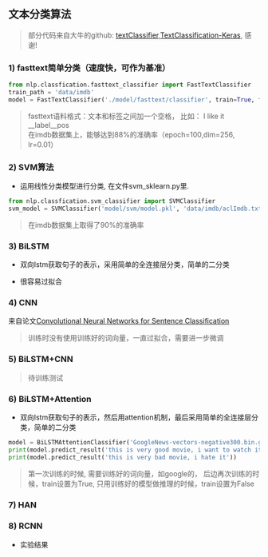 ## 文本分类算法

> 部分代码来自大牛的github: [textClassifier](https://github.com/jiangxinyang227/textClassifier),[TextClassification-Keras](https://github.com/ShawnyXiao/TextClassification-Keras), 感谢!

### 1) fasttext简单分类（速度快，可作为基准）

```python
from nlp.classfication.fasttext_classifier import FastTextClassifier
train_path = 'data/imdb'
model = FastTextClassifier('./model/fasttext/classifier', train=True, file_path=train_path)
```

> fasttext语料格式：文本和标签之间加一个空格， 比如： I like it __label__pos \
> 在imdb数据集上，能够达到88%的准确率（epoch=100,dim=256, lr=0.01）

### 2) SVM算法

* 运用线性分类模型进行分类, 在文件svm_sklearn.py里.

```python
from nlp.classfication.svm_classifier import SVMClassifier
svm_model = SVMClassifier('model/svm/model.pkl', 'data/imdb/aclImdb.txt', train=True)
```

> 在imdb数据集上取得了90%的准确率

### 3) BiLSTM

* 双向lstm获取句子的表示，采用简单的全连接层分类，简单的二分类

* 很容易过拟合

### 4) CNN

来自论文[Convolutional Neural Networks for Sentence Classification](https://www.aclweb.org/anthology/D14-1181)

> 训练时没有使用训练好的词向量，一直过拟合，需要进一步微调

### 5) BiLSTM+CNN

> 待训练测试

### 6) BiLSTM+Attention

* 双向lstm获取句子的表示，然后用attention机制，最后采用简单的全连接层分类，简单的二分类

```python
model = BiLSTMAttentionClassifier('GoogleNews-vectors-negative300.bin.gz', 'model/att','model/att/config.pkl', train=True)
print(model.predict_result('this is very good movie, i want to watch it again!'))
print(model.predict_result('this is very bad movie, i hate it'))
```

> 第一次训练的时候, 需要训练好的词向量，如google的， 后边再次训练的时候，train设置为True, 只用训练好的模型做推理的时候，train设置为False

### 7) HAN

### 8) RCNN



* 实验结果

    